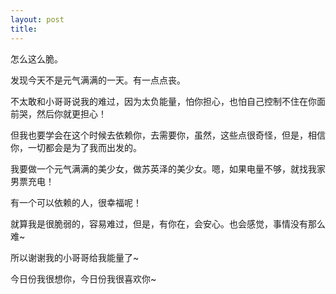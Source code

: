 ```yaml
---
layout: post
title: 
---
```


怎么这么脆。

发现今天不是元气满满的一天。有一点点丧。

不太敢和小哥哥说我的难过，因为太负能量，怕你担心，也怕自己控制不住在你面前哭，然后你就更担心！

但我也要学会在这个时候去依赖你，去需要你，虽然，这些点很奇怪，但是，相信你，一切都会是为了我而出发的。

我要做一个元气满满的美少女，做苏英泽的美少女。嗯，如果电量不够，就找我家男票充电！

有一个可以依赖的人，很幸福呢！

就算我是很脆弱的，容易难过，但是，有你在，会安心。也会感觉，事情没有那么难~

所以谢谢我的小哥哥给我能量了~

今日份我很想你，今日份我很喜欢你~

